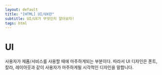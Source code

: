 ```yaml
---
layout: default
title: "[HTML] UI/UX란"
subtitle: UI/UX가 무엇인지 알아보자!
tags: html
---
```


# UI

사용자가 제품/서비스를 사용할 때에 마주하게되는 부분이다.
따라서 UI 디자인은 폰트, 칼라, 레이아웃과 같이 사용자가 마주하게될 시각적인 디자인을 말합니다.
